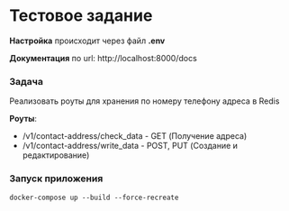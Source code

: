 # Тестовое задание

**Настройка** происходит через файл **.env**

**Документация** по url: http://localhost:8000/docs


### Задача
Реализовать роуты для хранения по номеру телефону адреса в Redis

**Роуты**:
* /v1/contact-address/check_data - GET (Получение адреса)
* /v1/contact-address/write_data - POST, PUT (Создание и редактирование)

### Запуск приложения
```shell
docker-compose up --build --force-recreate
```
